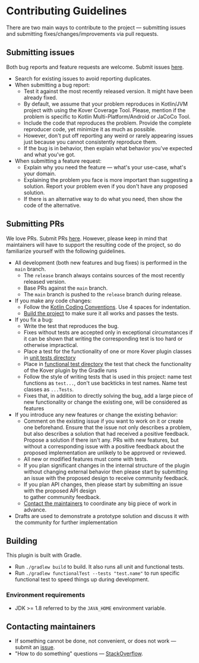 # Contributing Guidelines

There are two main ways to contribute to the project &mdash; submitting issues and submitting 
fixes/changes/improvements via pull requests.

## Submitting issues

Both bug reports and feature requests are welcome.
Submit issues [here](https://github.com/Kotlin/kotlinx-kover/issues).

* Search for existing issues to avoid reporting duplicates.
* When submitting a bug report:
  * Test it against the most recently released version. It might have been already fixed.
  * By default, we assume that your problem reproduces in Kotlin/JVM project with using the Kover Coverage Tool. Please, mention if the problem is
    specific to Kotlin Multi-Platform/Android or JaCoCo Tool. 
  * Include the code that reproduces the problem. Provide the complete reproducer code, yet minimize it as much as possible.
  * However, don't put off reporting any weird or rarely appearing issues just because you cannot consistently 
    reproduce them.
  * If the bug is in behavior, then explain what behavior you've expected and what you've got.  
* When submitting a feature request:
  * Explain why you need the feature &mdash; what's your use-case, what's your domain.
  * Explaining the problem you face is more important than suggesting a solution. 
    Report your problem even if you don't have any proposed solution.
  * If there is an alternative way to do what you need, then show the code of the alternative.

## Submitting PRs

We love PRs. Submit PRs [here](https://github.com/Kotlin/kotlinx-kover/pulls).
However, please keep in mind that maintainers will have to support the resulting code of the project,
so do familiarize yourself with the following guidelines. 

* All development (both new features and bug fixes) is performed in the `main` branch.
  * The `release` branch always contains sources of the most recently released version.
  * Base PRs against the `main` branch.
  * The `main` branch is pushed to the `release` branch during release.
* If you make any code changes:
  * Follow the [Kotlin Coding Conventions](https://kotlinlang.org/docs/reference/coding-conventions.html). 
    Use 4 spaces for indentation.
  * [Build the project](#building) to make sure it all works and passes the tests.
* If you fix a bug:
  * Write the test that reproduces the bug.
  * Fixes without tests are accepted only in exceptional circumstances if it can be shown that writing the 
    corresponding test is too hard or otherwise impractical.
  * Place a test for the functionality of one or more Kover plugin classes in [unit tests directory](src/test/kotlin)
  * Place in [functional test directory](src/functionalTest/kotlin) the test that check the functionality of the Kover plugin by the Gradle runs
  * Follow the style of writing tests that is used in this project: 
    name test functions as `test...`, don't use backticks in test names. Name test classes as `...Tests`.
  * Fixes that, in addition to directly solving the bug, add a large piece of new functionality or change the existing one, will be considered as features
* If you introduce any new features or change the existing behavior:
  * Comment on the existing issue if you want to work on it or create one beforehand. 
    Ensure that the issue not only describes a problem, but also describes a solution that had received a positive feedback. Propose a solution if there isn't any.
    PRs with new features, but without a corresponding issue with a positive feedback about the proposed implementation are unlikely to
    be approved or reviewed.
  * All new or modified features must come with tests.
  * If you plan significant changes in the internal structure of the plugin without changing external behavior then please start by submitting an issue with the
    proposed design to receive community feedback.
  * If you plan API changes, then please start by submitting an issue with the proposed API design  
    to gather community feedback.
  * [Contact the maintainers](#contacting-maintainers) to coordinate any big piece of work in advance.
* Drafts are used to demonstrate a prototype solution and discuss it with the community for further implementation

## Building

This plugin is built with Gradle. 

* Run `./gradlew build` to build. It also runs all unit and functional tests.
* Run `./gradlew functionalTest --tests "test.name"` to run specific functional test to speed 
  things up during development.

### Environment requirements

* JDK >= 1.8 referred to by the `JAVA_HOME` environment variable.

## Contacting maintainers

* If something cannot be done, not convenient, or does not work &mdash; submit an [issue](#submitting-issues).
* "How to do something" questions &mdash; [StackOverflow](https://stackoverflow.com).
